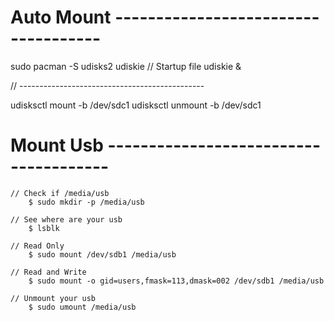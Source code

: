 # Auto Mount ------------------------------------
sudo pacman -S udisks2 udiskie
// Startup file
    udiskie &

// ----------------------------------------------

udisksctl mount -b /dev/sdc1
udisksctl unmount -b /dev/sdc1

# Mount Usb --------------------------------------
    // Check if /media/usb
        $ sudo mkdir -p /media/usb

    // See where are your usb
        $ lsblk

    // Read Only 
        $ sudo mount /dev/sdb1 /media/usb

    // Read and Write
        $ sudo mount -o gid=users,fmask=113,dmask=002 /dev/sdb1 /media/usb

    // Unmount your usb
        $ sudo umount /media/usb
